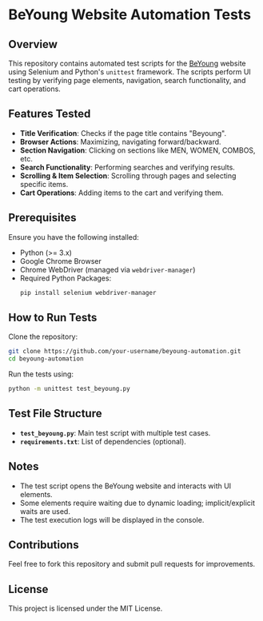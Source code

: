 # BeYoung Website Automation Tests

## Overview
This repository contains automated test scripts for the [BeYoung](https://www.beyoung.in/) website using Selenium and Python's `unittest` framework. The scripts perform UI testing by verifying page elements, navigation, search functionality, and cart operations.

## Features Tested
- **Title Verification**: Checks if the page title contains "Beyoung".
- **Browser Actions**: Maximizing, navigating forward/backward.
- **Section Navigation**: Clicking on sections like MEN, WOMEN, COMBOS, etc.
- **Search Functionality**: Performing searches and verifying results.
- **Scrolling & Item Selection**: Scrolling through pages and selecting specific items.
- **Cart Operations**: Adding items to the cart and verifying them.

## Prerequisites
Ensure you have the following installed:
- Python (>= 3.x)
- Google Chrome Browser
- Chrome WebDriver (managed via `webdriver-manager`)
- Required Python Packages:
  ```sh
  pip install selenium webdriver-manager
  ```

## How to Run Tests
Clone the repository:
```sh
git clone https://github.com/your-username/beyoung-automation.git
cd beyoung-automation
```
Run the tests using:
```sh
python -m unittest test_beyoung.py
```

## Test File Structure
- **`test_beyoung.py`**: Main test script with multiple test cases.
- **`requirements.txt`**: List of dependencies (optional).

## Notes
- The test script opens the BeYoung website and interacts with UI elements.
- Some elements require waiting due to dynamic loading; implicit/explicit waits are used.
- The test execution logs will be displayed in the console.

## Contributions
Feel free to fork this repository and submit pull requests for improvements.

## License
This project is licensed under the MIT License.


